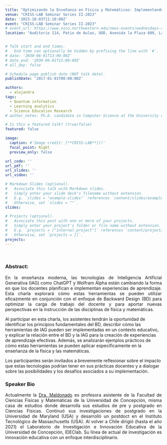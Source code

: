 ```yaml
---
title: "Optimizando la Enseñanza en Física y Matemáticas: Implementando Backward Design con Herramientas de Inteligencia Artificial Generativa [Charla Presencial]"
venue: "CRISS-LAB Seminar Series II-2023"
date: '2023-10-03T11:10:00Z'
event: "CRISS-LAB Seminar Series II-2023"
# event_url: https://www.nico.northwestern.edu/news-events/wednesdays-at-nico/speakers-2021.html
location: "Auditorio 114, Patio de Aulas, UDD, Avenida la Plaza 680, Las Condes, Chile."


# Talk start and end times.
#   End time can optionally be hidden by prefixing the line with `#`.
# date: '2030-06-01T13:00:00Z'
# date_end: '2030-06-01T15:00:00Z'
# all_day: false

# Schedule page publish date (NOT talk date).
publishDate: '2017-01-01T00:00:00Z'

authors: 
  - alejandra
tags: 
  - Quantum information
  - Learning analytics
  - Science Education Research
# author_notes: Ph.D. candidate in Computer Science at the University of Toulouse.

# Is this a featured talk? (true/false)
featured: false

image:
  caption: #'Image credit: [**CRISS-LAB**]()'
  focal_point: Right
  preview_only: false

url_code: ''
url_pdf: ''
url_slides: ''
url_video: ''

# Markdown Slides (optional).
#   Associate this talk with Markdown slides.
#   Simply enter your slide deck's filename without extension.
#   E.g. `slides = "example-slides"` references `content/slides/example-slides.md`.
#   Otherwise, set `slides = ""`.
slides:

# Projects (optional).
#   Associate this post with one or more of your projects.
#   Simply enter your project's folder or file name without extension.
#   E.g. `projects = ["internal-project"]` references `content/project/deep-learning/index.md`.
#   Otherwise, set `projects = []`.
projects:
---
```


<head>
<script src="https://cdn.jsdelivr.net/npm/add-to-calendar-button@2" async defer></script>

</head>

<div>
<add-to-calendar-button
  name="Optimizando la Enseñanza en Física y Matemáticas: Implementando Backward Design con Herramientas de Inteligencia Artificial Generativa. Por Alejandra Maldonado, Ph.D. (Presencial)"
  description="Zoom link: https://udd.zoom.us/j/82674667828?pwd=amlmNlk3R0hPZzlFOTRYY2tZRW9Gdz09"
  startDate="2023-09-29"
  endDate="2023-09-29"
  startTime="11:10"
  endTime="12:20"
  location="Auditorio 114 Patio de Aulas, San Carlos de Apoquindo."
  options="['Apple','Google','iCal','Microsoft365','Outlook.com','Yahoo']"
  timeZone="America/Santiago"
  trigger="click"
  inline
  listStyle="modal"
  iCalFileName="Reminder-Event"
  >
</add-to-calendar-button>
</div>
<br>



### Abstract:
<div>
<p align="justify"> En la enseñanza moderna, las tecnologías de Inteligencia Artificial Generativa (IAG) como ChatGPT y Wolfram Alpha están cambiando la forma en que los docentes planifican e implementan experiencias de aprendizaje. Esta charla explorará cómo estas herramientas se pueden utilizar eficazmente en conjunción con el enfoque de Backward Design (BD) para optimizar la carga de trabajo del docente y para aportar nuevas perspectivas en la instrucción de las disciplinas de física y matemáticas.

Al participar en esta charla, los asistentes tendrán la oportunidad de identificar los principios fundamentales del BD, describir cómo las herramientas de IAG pueden ser implementadas en un contexto educativo, y explicar la relación entre el BD y la IAG para la creación de experiencias de aprendizaje efectivas. Además, se analizarán ejemplos prácticos de cómo estas herramientas se pueden aplicar específicamente en la enseñanza de la física y las matemáticas.

Los participantes serán invitados a brevemente reflexionar sobre el impacto que estas tecnologías podrían tener en sus prácticas docentes y a dialogar sobre las posibilidades y los desafíos asociados a su implementación.</p>

### Speaker Bio
<p align="justify"> Actualmente la <a href="https://fisica.udec.cl/es/alejandra-maldonado/" target="_blank">Dra. Maldonado</a> es profesora asistente de la Facultad de Ciencias Físicas y Matemáticas de la Universidad de Concepción, misma casa de estudios donde desarrolla sus estudios de pre y postgrado en Ciencias Físicas. Continuó sus investigaciones de postgrado en la Universidad de Maryland (USA) y desarrolló un postdoct en el Instituto Tecnológico de Massachusetts (USA).
Al volver a Chile dirigió (hasta el año 2021) el Laboratorio de Investigación e Innovación Educativa de la Universidad de Concepción, IDEClab.   Su línea de actual de investigación es innovación educativa con un enfoque interdisciplinario. </p>
</div>